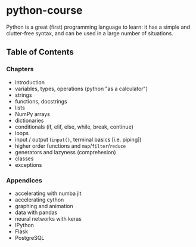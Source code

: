# python-course

Python is a great (first) programming language to learn: it has a simple and clutter-free syntax, and can be used in a large number of situations.



## Table of Contents

### Chapters
 - introduction
 - variables, types, operations (python "as a calculator")
 - strings
 - functions, docstrings
 - lists
 - NumPy arrays
 - dictionaries
 - conditionals (if, elif, else, while, break, continue)
 - loops
 - input / output (`input()`, terminal basics [i.e. piping])
 - higher order functions and `map`/`filter`/`reduce`
 - generators and lazyness (comprehesion)
 - classes
 - exceptions

### Appendices
 - accelerating with numba jit
 - accelerating cython
 - graphing and animation
 - data with pandas
 - neural networks with keras
 - IPython
 - Flask
 - PostgreSQL
